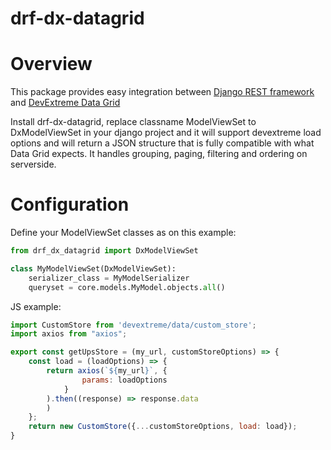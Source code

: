 # drf-dx-datagrid
# Overview
This package provides easy integration between [Django REST framework](https://www.django-rest-framework.org) and [DevExtreme Data Grid](https://js.devexpress.com/Demos/WidgetsGallery/Demo/DataGrid/Overview/jQuery/Light/)

Install drf-dx-datagrid, replace classname ModelViewSet to DxModelViewSet in your django project and it will support devextreme load options and will return a JSON structure that is fully compatible with what Data Grid expects.
It handles grouping, paging, filtering and ordering on serverside.

# Configuration
Define your ModelViewSet classes as on this example:
```python
from drf_dx_datagrid import DxModelViewSet

class MyModelViewSet(DxModelViewSet):
    serializer_class = MyModelSerializer
    queryset = core.models.MyModel.objects.all()
```
JS example:
```js
import CustomStore from 'devextreme/data/custom_store';
import axios from "axios";

export const getUpsStore = (my_url, customStoreOptions) => {
    const load = (loadOptions) => {
        return axios(`${my_url}`, {
                params: loadOptions
            }
        ).then((response) => response.data
        )
    };
    return new CustomStore({...customStoreOptions, load: load});
}
```    
